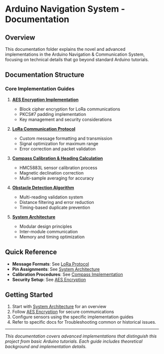 # Arduino Navigation System - Documentation

## Overview

This documentation folder explains the novel and advanced implementations in the Arduino Navigation & Communication System, focusing on technical details that go beyond standard Arduino tutorials.

## Documentation Structure

### Core Implementation Guides

1. **[AES Encryption Implementation](./aes_encryption.md)**
   - Block cipher encryption for LoRa communications
   - PKCS#7 padding implementation
   - Key management and security considerations

2. **[LoRa Communication Protocol](./lora_protocol.md)**
   - Custom message formatting and transmission
   - Signal optimization for maximum range
   - Error correction and packet validation

3. **[Compass Calibration & Heading Calculation](./compass_implementation.md)**
   - HMC5883L sensor calibration process
   - Magnetic declination correction
   - Multi-sample averaging for accuracy

4. **[Obstacle Detection Algorithm](./obstacle_detection.md)**
   - Multi-reading validation system
   - Distance filtering and error reduction
   - Timing-based duplicate prevention

5. **[System Architecture](./system_architecture.md)**
   - Modular design principles
   - Inter-module communication
   - Memory and timing optimization

## Quick Reference

- **Message Formats**: See [LoRa Protocol](./lora_protocol.md#message-formats)
- **Pin Assignments**: See [System Architecture](./system_architecture.md#hardware-configuration)
- **Calibration Procedures**: See [Compass Implementation](./compass_implementation.md#calibration)
- **Security Setup**: See [AES Encryption](./aes_encryption.md#setup)

## Getting Started

1. Start with [System Architecture](./system_architecture.md) for an overview
2. Follow [AES Encryption](./aes_encryption.md) for secure communications
3. Configure sensors using the specific implementation guides
4. Refer to specific docs for Troubleshooting common or historical issues.

---

*This documentation covers advanced implementations that distinguish this project from basic Arduino tutorials. Each guide includes theoretical background and implementation details.*